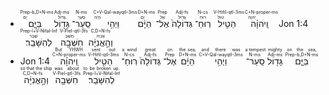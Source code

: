 
- <div dir="rtl"> Jon 1:4 <span title="But YHWH" href="#"><RUBY><ruby><ruby>וַֽיהוָ֗ה<rt>יְהוָה</rt></ruby><rt>C+N-proper-ms</rt></ruby></span> <span title="sent out" href="#"><RUBY><ruby><ruby>הֵטִ֤יל<rt>טוּל</rt></ruby><rt>V-Hifil-qtl-3ms</rt></ruby></span> <span title="a wind" href="#"><RUBY><ruby><ruby>רֽוּחַ־<rt>רוּחַ</rt></ruby><rt>N-cs</rt></ruby></span> <span title="great" href="#"><RUBY><ruby><ruby>גְּדוֹלָה֙<rt>גָּדוֹל</rt></ruby><rt>Adj-fs</rt></ruby></span> <span title="on" href="#"><RUBY><ruby><ruby>אֶל־<rt>אֵל</rt></ruby><rt>Prep</rt></ruby></span> <span title="the sea," href="#"><RUBY><ruby><ruby>הַיָּ֔ם<rt>יָם</rt></ruby><rt>D+N-ms</rt></ruby></span> <span title="and there was" href="#"><RUBY><ruby><ruby>וַיְהִ֥י<rt>הָיָה</rt></ruby><rt>C+V-Qal-wayqtl-3ms</rt></ruby></span> <span title="a tempest" href="#"><RUBY><ruby><ruby>סַֽעַר־<rt>סַעַר</rt></ruby><rt>N-ms</rt></ruby></span> <span title="mighty" href="#"><RUBY><ruby><ruby>גָּד֖וֹל<rt>גָּדוֹל</rt></ruby><rt>Adj-ms</rt></ruby></span> <span title="on the sea," href="#"><RUBY><ruby><ruby>בַּיָּ֑ם<rt>יָם</rt></ruby><rt>Prep-b,D+N-ms</rt></ruby></span> <span title="so that the ship" href="#"><RUBY><ruby><ruby>וְהָ֣אֳנִיָּ֔ה<rt>אָנִיָה</rt></ruby><rt>C,D+N-fs</rt></ruby></span> <span title="was about" href="#"><RUBY><ruby><ruby>חִשְּׁבָ֖ה<rt>חָשַׁב</rt></ruby><rt>V-Piel-qtl-3fs</rt></ruby></span> <span title="to be broken up." href="#"><RUBY><ruby><ruby>לְהִשָּׁבֵֽר׃<rt>שָׁבַר</rt></ruby><rt>Prep-l+V-Nifal-Inf</rt></ruby></span> </div>
- Jon 1:4 <span title="יְהוָה" href="#"><RUBY><ruby><ruby>וַֽיהוָ֗ה<rt>C+N-proper-ms</rt></ruby><rt>But YHWH</rt></ruby></span> <span title="טוּל" href="#"><RUBY><ruby><ruby>הֵטִ֤יל<rt>V-Hifil-qtl-3ms</rt></ruby><rt>sent out</rt></ruby></span> <span title="רוּחַ" href="#"><RUBY><ruby><ruby>רֽוּחַ־<rt>N-cs</rt></ruby><rt>a wind</rt></ruby></span> <span title="גָּדוֹל" href="#"><RUBY><ruby><ruby>גְּדוֹלָה֙<rt>Adj-fs</rt></ruby><rt>great</rt></ruby></span> <span title="אֵל" href="#"><RUBY><ruby><ruby>אֶל־<rt>Prep</rt></ruby><rt>on</rt></ruby></span> <span title="יָם" href="#"><RUBY><ruby><ruby>הַיָּ֔ם<rt>D+N-ms</rt></ruby><rt>the sea,</rt></ruby></span> <span title="הָיָה" href="#"><RUBY><ruby><ruby>וַיְהִ֥י<rt>C+V-Qal-wayqtl-3ms</rt></ruby><rt>and there was</rt></ruby></span> <span title="סַעַר" href="#"><RUBY><ruby><ruby>סַֽעַר־<rt>N-ms</rt></ruby><rt>a tempest</rt></ruby></span> <span title="גָּדוֹל" href="#"><RUBY><ruby><ruby>גָּד֖וֹל<rt>Adj-ms</rt></ruby><rt>mighty</rt></ruby></span> <span title="יָם" href="#"><RUBY><ruby><ruby>בַּיָּ֑ם<rt>Prep-b,D+N-ms</rt></ruby><rt>on the sea,</rt></ruby></span> <span title="אָנִיָה" href="#"><RUBY><ruby><ruby>וְהָ֣אֳנִיָּ֔ה<rt>C,D+N-fs</rt></ruby><rt>so that the ship</rt></ruby></span> <span title="חָשַׁב" href="#"><RUBY><ruby><ruby>חִשְּׁבָ֖ה<rt>V-Piel-qtl-3fs</rt></ruby><rt>was about</rt></ruby></span> <span title="שָׁבַר" href="#"><RUBY><ruby><ruby>לְהִשָּׁבֵֽר׃<rt>Prep-l+V-Nifal-Inf</rt></ruby><rt>to be broken up.</rt></ruby></span> 
